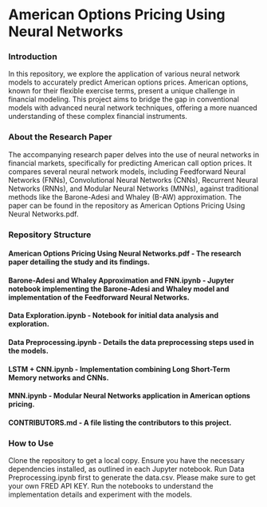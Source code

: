 # American Options Pricing Using Neural Networks
### Introduction
In this repository, we explore the application of various neural network models to accurately predict American options prices. American options, known for their flexible exercise terms, present a unique challenge in financial modeling. This project aims to bridge the gap in conventional models with advanced neural network techniques, offering a more nuanced understanding of these complex financial instruments.

### About the Research Paper
The accompanying research paper delves into the use of neural networks in financial markets, specifically for predicting American call option prices. It compares several neural network models, including Feedforward Neural Networks (FNNs), Convolutional Neural Networks (CNNs), Recurrent Neural Networks (RNNs), and Modular Neural Networks (MNNs), against traditional methods like the Barone-Adesi and Whaley (B-AW) approximation. The paper can be found in the repository as American Options Pricing Using Neural Networks.pdf.

### Repository Structure
#### American Options Pricing Using Neural Networks.pdf - The research paper detailing the study and its findings.
#### Barone-Adesi and Whaley Approximation and FNN.ipynb - Jupyter notebook implementing the Barone-Adesi and Whaley model and implementation of the Feedforward Neural Networks.
#### Data Exploration.ipynb - Notebook for initial data analysis and exploration.
#### Data Preprocessing.ipynb - Details the data preprocessing steps used in the models.
#### LSTM + CNN.ipynb - Implementation combining Long Short-Term Memory networks and CNNs.
#### MNN.ipynb - Modular Neural Networks application in American options pricing.
#### CONTRIBUTORS.md - A file listing the contributors to this project.

### How to Use
Clone the repository to get a local copy.
Ensure you have the necessary dependencies installed, as outlined in each Jupyter notebook.
Run Data Preprocessing.ipynb first to generate the data.csv. Please make sure to get your own FRED API KEY.
Run the notebooks to understand the implementation details and experiment with the models.

